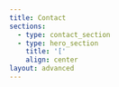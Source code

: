 ```yaml
---
title: Contact
sections:
  - type: contact_section
  - type: hero_section
    title: '['
    align: center
layout: advanced
---
```


